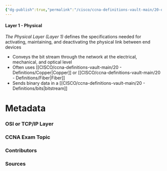 ```yaml
---
{"dg-publish":true,"permalink":"/cisco/ccna-definitions-vault-main/20-definitions/21-osi-layers/layer-1/"}
---
```


#### Layer 1 - Physical
*The Physical Layer (Layer 1)* defines the specifications needed for activating, maintaining, and deactivating the physical link between end devices
- Conveys the bit stream through the network at the electrical, mechanical, and optical level
- Often uses [[CISCO/ccna-definitions-vault-main/20 - Definitions/Copper\|Copper]] or [[CISCO/ccna-definitions-vault-main/20 - Definitions/Fiber\|Fiber]] 
- Sends binary data in a [[CISCO/ccna-definitions-vault-main/20 - Definitions/bits\|bitstream]]


# Metadata
### OSI or TCP/IP Layer

### CCNA Exam Topic

### Contributors

### Sources

